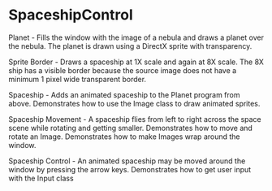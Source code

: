 # SpaceshipControl

Planet - Fills the window with the image of a nebula and draws a planet over the nebula. The planet is drawn using a DirectX sprite with transparency.

Sprite Border - Draws a spaceship at 1X scale and again at 8X scale. The 8X ship has a visible border because the source image does not have a minimum 1 pixel wide transparent border.

Spaceship - Adds an animated spaceship to the Planet program from above. Demonstrates how to use the Image class to draw animated sprites.

Spaceship Movement - A spaceship flies from left to right across the space scene while rotating and getting smaller. Demonstrates how to move and rotate an Image. Demonstrates how to make Images wrap around the window.

Spaceship Control - An animated spaceship may be moved around the window by pressing the arrow keys. Demonstrates how to get user input with the Input class 
